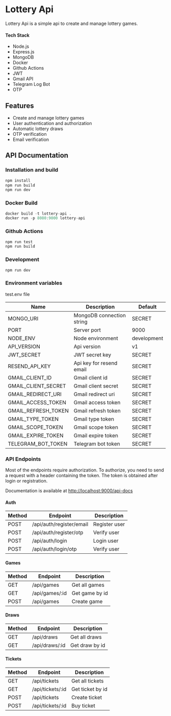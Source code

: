 # Lottery Api

Lottery Api is a simple api to create and manage lottery games. 

#### Tech Stack

- Node.js
- Express.js
- MongoDB
- Docker
- Github Actions
- JWT
- Gmail API
- Telegram Log Bot
- OTP

## Features

- Create and manage lottery games
- User authentication and authorization
- Automatic lottery draws
- OTP verification
- Email verification

## API Documentation

### Installation and build

```js
npm install
npm run build
npm run dev
```

### Docker Build

```js
docker build -t lottery-api .
docker run -p 8080:9000 lottery-api
```

### Github Actions

```js
npm run test
npm run build
```

### Development

```js
npm run dev
```

### Environment variables

test.env file

| Name | Description | Default |
| --- | --- | --- |
| MONGO_URI | MongoDB connection string | SECRET
| PORT | Server port | 9000
| NODE_ENV | Node environment | development
| API_VERSION | Api version | v1
| JWT_SECRET | JWT secret key | SECRET
| RESEND_API_KEY | Api key for resend email | SECRET
| GMAIL_CLIENT_ID | Gmail client id | SECRET
| GMAIL_CLIENT_SECRET | Gmail client secret | SECRET
| GMAIL_REDIRECT_URI | Gmail redirect uri | SECRET
| GMAIL_ACCESS_TOKEN | Gmail access token | SECRET
| GMAIL_REFRESH_TOKEN | Gmail refresh token | SECRET
| GMAIL_TYPE_TOKEN | Gmail type token | SECRET
| GMAIL_SCOPE_TOKEN | Gmail scope token | SECRET
| GMAIL_EXPIRE_TOKEN | Gmail expire token | SECRET
| TELEGRAM_BOT_TOKEN | Telegram bot token | SECRET


### API Endpoints

Most of the endpoints require authorization. To authorize, you need to send a request with a header containing the token. The token is obtained after login or registration.

Documentation is available at [http://localhost:9000/api-docs](http://localhost:9000/api-docs)

#### Auth

| Method | Endpoint | Description |
| --- | --- | --- |
| POST | /api/auth/register/email | Register user |
| POST | /api/auth/register/otp | Verify user | 
| POST | /api/auth/login | Login user |
| POST | /api/auth/login/otp | Verify user |

#### Games

| Method | Endpoint | Description |
| --- | --- | --- |
| GET | /api/games | Get all games |
| GET | /api/games/:id | Get game by id |
| POST | /api/games | Create game |

#### Draws

| Method | Endpoint | Description |
| --- | --- | --- |
| GET | /api/draws | Get all draws |
| GET | /api/draws/:id | Get draw by id |

#### Tickets

| Method | Endpoint | Description |
| --- | --- | --- |
| GET | /api/tickets | Get all tickets |
| GET | /api/tickets/:id | Get ticket by id |
| POST | /api/tickets | Create ticket |
| POST | /api/tickets/:id | Buy ticket |
